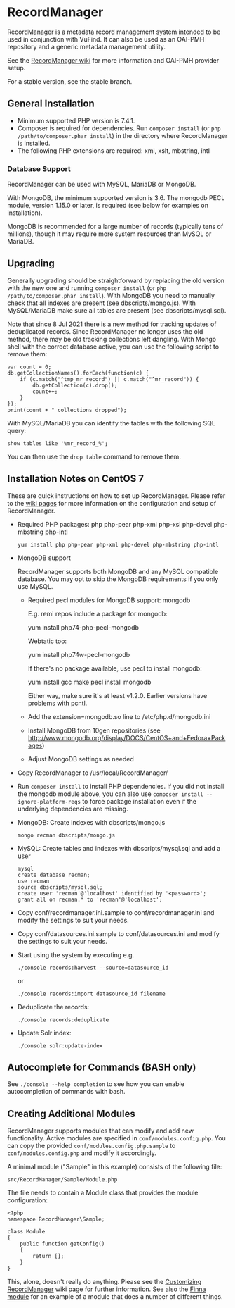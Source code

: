# RecordManager

RecordManager is a metadata record management system intended to be used in conjunction with VuFind. It can also be used as an OAI-PMH repository and a generic metadata management utility.

See the [RecordManager wiki](https://github.com/NatLibFi/RecordManager/wiki) for more information and OAI-PMH provider setup.

For a stable version, see the stable branch.

## General Installation

- Minimum supported PHP version is 7.4.1.
- Composer is required for dependencies. Run `composer install` (or `php /path/to/composer.phar install`) in the directory where RecordManager is installed.
- The following PHP extensions are required: xml, xslt, mbstring, intl

### Database Support

RecordManager can be used with MySQL, MariaDB or MongoDB.

With MongoDB, the minimum supported version is 3.6. The mongodb PECL module, version 1.15.0 or later, is required (see below for examples on installation).

MongoDB is recommended for a large number of records (typically tens of millions), though it may require more system resources than MySQL or MariaDB.

## Upgrading

Generally upgrading should be straightforward by replacing the old version with the new one and running
`composer install` (or `php /path/to/composer.phar install`).
With MongoDB you need to manually check that all indexes are present (see dbscripts/mongo.js).
With MySQL/MariaDB make sure all tables are present (see dbscripts/mysql.sql).

Note that since 8 Jul 2021 there is a new method for tracking updates of deduplicated records. Since RecordManager no longer uses the old method, there may be old tracking collections left dangling. With Mongo shell with the correct database active, you can use the following script to remove them:

    var count = 0;
    db.getCollectionNames().forEach(function(c) {
        if (c.match("^tmp_mr_record") || c.match("^mr_record")) {
            db.getCollection(c).drop();
            count++;
        }
    });
    print(count + " collections dropped");

With MySQL/MariaDB you can identify the tables with the following SQL query:

    show tables like '%mr_record_%';

You can then use the `drop table` command to remove them.

## Installation Notes on CentOS 7

These are quick instructions on how to set up RecordManager. Please refer to the [wiki pages](https://github.com/NatLibFi/RecordManager/wiki) for more information on the configuration and setup of RecordManager.

- Required PHP packages: php php-pear php-xml php-xsl php-devel php-mbstring php-intl

      yum install php php-pear php-xml php-devel php-mbstring php-intl

- MongoDB support

  RecordManager supports both MongoDB and any MySQL compatible database. You may opt
  to skip the MongoDB requirements if you only use MySQL.

  - Required pecl modules for MongoDB support: mongodb

    E.g. remi repos include a package for mongodb:

      yum install php74-php-pecl-mongodb

    Webtatic too:

      yum install php74w-pecl-mongodb

    If there's no package available, use pecl to install mongodb:

      yum install gcc make
      pecl install mongodb

    Either way, make sure it's at least v1.2.0. Earlier versions have problems with
    pcntl.

  - Add the extension=mongodb.so line to /etc/php.d/mongodb.ini

  - Install MongoDB from 10gen repositories (see
    http://www.mongodb.org/display/DOCS/CentOS+and+Fedora+Packages)

  - Adjust MongoDB settings as needed

- Copy RecordManager to /usr/local/RecordManager/

- Run `composer install` to install PHP dependencies. If you did not install the
  mongodb module above, you can also use `composer install --ignore-platform-reqs` to
  force package installation even if the underlying dependencies are missing.

- MongoDB: Create indexes with dbscripts/mongo.js

      mongo recman dbscripts/mongo.js

- MySQL: Create tables and indexes with dbscripts/mysql.sql and add a user

      mysql
      create database recman;
      use recman
      source dbscripts/mysql.sql;
      create user 'recman'@'localhost' identified by '<password>';
      grant all on recman.* to 'recman'@'localhost';

- Copy conf/recordmanager.ini.sample to conf/recordmanager.ini and modify the settings to suit your needs.

- Copy conf/datasources.ini.sample to conf/datasources.ini and modify the settings to suit your needs.

- Start using the system by executing e.g.

      ./console records:harvest --source=datasource_id

  or

      ./console records:import datasource_id filename

- Deduplicate the records:

      ./console records:deduplicate

- Update Solr index:

      ./console solr:update-index

## Autocomplete for Commands (BASH only)

See `./console --help completion` to see how you can enable autocompletion of commands with bash.

## Creating Additional Modules

RecordManager supports modules that can modify and add new
functionality. Active modules are specified in `conf/modules.config.php`. You can copy the provided `conf/modules.config.php.sample` to `conf/modules.config.php` and modify it accordingly.

A minimal module ("Sample" in this example) consists of the following file:

`src/RecordManager/Sample/Module.php`

The file needs to contain a Module class that provides the module configuration:

    <?php
    namespace RecordManager\Sample;

    class Module
    {
        public function getConfig()
        {
            return [];
        }
    }

This, alone, doesn't really do anything. Please see the [Customizing RecordManager](https://github.com/NatLibFi/RecordManager/wiki/Customizing-RecordManager) wiki page for further information.
See also the [Finna module](https://github.com/NatLibFi/RecordManager-Finna/blob/dev/src/RecordManager/Finna/) for an example of a module that does a number of different things.
